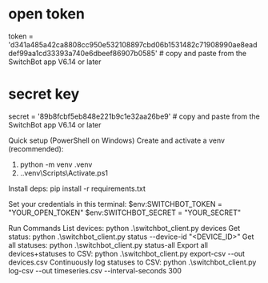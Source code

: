 # open token
token = 'd341a485a42ca8808cc950e532108897cbd06b1531482c71908990ae8eaddef99aa1cd33393a740e6dbeef86907b0585' # copy and paste from the SwitchBot app V6.14 or later
# secret key
secret = '89b8fcbf5eb848e221b9c1e32aa26be9' # copy and paste from the SwitchBot app V6.14 or later


Quick setup (PowerShell on Windows)
Create and activate a venv (recommended):
1. python -m venv .venv
2. .\.venv\Scripts\Activate.ps1

Install deps:
pip install -r requirements.txt

Set your credentials in this terminal:
$env:SWITCHBOT_TOKEN = "YOUR_OPEN_TOKEN"
$env:SWITCHBOT_SECRET = "YOUR_SECRET"


Run Commands
List devices: python .\switchbot_client.py devices
Get status: python .\switchbot_client.py status --device-id "<DEVICE_ID>"
Get all statuses: python .\switchbot_client.py status-all
Export all devices+statuses to CSV: python .\switchbot_client.py export-csv --out devices.csv
Continuously log statuses to CSV: python .\switchbot_client.py log-csv --out timeseries.csv --interval-seconds 300